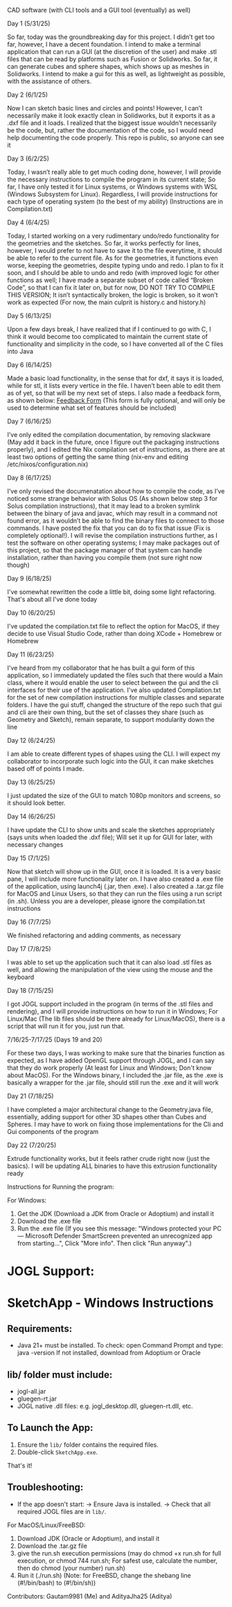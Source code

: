 CAD software (with CLI tools and a GUI tool (eventually) as well) 

Day 1 (5/31/25) 

So far, today was the groundbreaking day for this project. I didn’t get too far, however, I have a decent foundation. I intend to make a terminal application that can run a GUI (at the discretion of the user) and make .stl files that can be read by platforms such as Fusion or Solidworks. So far, it can generate cubes and sphere shapes, which shows up as meshes in Solidworks. I intend to make a gui for this as well, as lightweight as possible, with the assistance of others. 

Day 2 (6/1/25) 

Now I can sketch basic lines and circles and points! However, I can’t necessarily make it look exactly clean in Solidworks, but it exports it as a .dxf file and it loads. I realized that the biggest issue wouldn’t necessarily be the code, but, rather the documentation of the code, so I would need help documenting the code properly. This repo is public, so anyone can see it 

Day 3 (6/2/25) 

Today, I wasn’t really able to get much coding done, however, I will provide the necessary instructions to compile the program in its current state; So far, I have only tested it for Linux systems, or Windows systems with WSL (Windows Subsystem for Linux). Regardless, I will provide instructions for each type of operating system (to the best of my ability) (Instructions are in Compilation.txt) 

Day 4 (6/4/25) 

Today, I started working on a very rudimentary undo/redo functionality for the geometries and the sketches. So far, it works perfectly for lines, however, I would prefer to not have to save it to the file everytime, it should be able to refer to the current file. As for the geometries, it functions even worse, keeping the geometries, despite typing undo and redo. I plan to fix it soon, and I should be able to undo and redo (with improved logic for other functions as well; I have made a separate subset of code called “Broken Code”, so that I can fix it later on, but for now, DO NOT TRY TO COMPILE THIS VERSION; It isn’t syntactically broken, the logic is broken, so it won’t work as expected (For now, the main culprit is history.c and history.h) 

Day 5 (6/13/25) 

Upon a few days break, I have realized that if I continued to go with C, I think it would become too complicated to maintain the current state of functionality and simplicity in the code, so I have converted all of the C files into Java 

Day 6 (6/14/25) 

Made a basic load functionality, in the sense that for dxf, it says it is loaded, while for stl, it lists every vertice in the file. I haven’t been able to edit them as of yet, so that will be my next set of steps. I also made a feedback form, as shown below: [Feedback Form](https://forms.gle/6JeLGzmrWwT5CRcj8) (This form is fully optional, and will only be used to determine what set of features should be included) 

Day 7 (6/16/25) 

I’ve only edited the compilation documentation, by removing slackware (May add it back in the future, once I figure out the packaging instructions properly), and I edited the Nix compilation set of instructions, as there are at least two options of getting the same thing (nix-env and editing /etc/nixos/configuration.nix) 

Day 8 (6/17/25) 

I’ve only revised the documenatation about how to compile the code, as I’ve noticed some strange behavior with Solus OS (As shown below step 3 for Solus compilation instructions), that it may lead to a broken symlink between the binary of java and javac, which may result in a command not found error, as it wouldn’t be able to find the binary files to connect to those commands. I have posted the fix that you can do to fix that issue (Fix is completely optional!). I will revise the compilation instructions further, as I test the software on other operating systems; I may make packages out of this project, so that the package manager of that system can handle installation, rather than having you compile them (not sure right now though)

Day 9 (6/18/25)

I've somewhat rewritten the code a little bit, doing some light refactoring. That's about all I've done today

Day 10 (6/20/25)

I've updated the compilation.txt file to reflect the option for MacOS, if they decide to use Visual Studio Code, rather than doing XCode + Homebrew or Homebrew

Day 11 (6/23/25)

I've heard from my collaborator that he has built a gui form of this application, so I immediately updated the files such that there would a Main class, where it would enable the user to select between the gui and the cli interfaces for their use of the application. I've also updated Compilation.txt for the set of new compilation instructions for multiple classes and separate folders. I have the gui stuff, changed the structure of the repo such that gui and cli are their own thing, but the set of classes they share (such as Geometry and Sketch), remain separate, to support modularity down the line

Day 12 (6/24/25)

I am able to create different types of shapes using the CLI. I will expect my collaborator to incorporate such logic into the GUI, it can make sketches based off of points I made. 

Day 13 (6/25/25)

I just updated the size of the GUI to match 1080p monitors and screens, so it should look better.

Day 14 (6/26/25)

I have update the CLI to show units and scale the sketches appropriately (says units when loaded the .dxf file); Will set it up for GUI for later, with necessary changes

Day 15 (7/1/25)

Now that sketch will show up in the GUI, once it is loaded. It is a very basic pane, I will include more functionality later on. I have also created a .exe file of the application, using launch4j (.jar, then .exe). I also created a .tar.gz file for MacOS and Linux Users, so that they can run the files using a run script (in .sh). Unless you are a developer, please ignore the compilation.txt instructions 

Day 16 (7/7/25)

We finished refactoring and adding comments, as necessary

Day 17 (7/8/25)

I was able to set up the application such that it can also load .stl files as well, and allowing the manipulation of the view using the mouse and the keyboard

Day 18 (7/15/25)

I got JOGL support included in the program (in terms of the .stl files and rendering), and I will provide instructions on how to run it in Windows; For Linux/Mac (The lib files should be there already for Linux/MacOS), there is a script that will run it for you, just run that. 

7/16/25-7/17/25 (Days 19 and 20)

For these two days, I was working to make sure that the binaries function as expected, as I have added OpenGL support through JOGL, and I can say that they do work properly (At least for Linux and Windows; Don't know about MacOS). For the Windows binary, I included the .jar file, as the .exe is basically a wrapper for the .jar file, should still run the .exe and it will work

Day 21 (7/18/25)

I have completed a major architectural change to the Geometry.java file, essentially, adding support for other 3D shapes other than Cubes and Spheres. I may have to work on fixing those implementations for the Cli and Gui components of the program

Day 22 (7/20/25)

Extrude functionality works, but it feels rather crude right now (just the basics). I will be updating ALL binaries to have this extrusion functionality ready

Instructions for Running the program:

For Windows: 
1. Get the JDK (Download a JDK from Oracle or Adoptium) and install it
2. Download the .exe file
3. Run the .exe file (If you see this message: "Windows protected your PC — Microsoft Defender SmartScreen prevented an unrecognized app from starting…", Click "More info". Then click "Run anyway".)

JOGL Support:
==============================
SketchApp - Windows Instructions
==============================

Requirements:
------------------------------
- Java 21+ must be installed.
  To check: open Command Prompt and type:
    java -version
  If not installed, download from Adoptium or Oracle

lib/ folder must include:
------------------------------
- jogl-all.jar
- gluegen-rt.jar
- JOGL native .dll files:
    e.g. jogl_desktop.dll, gluegen-rt.dll, etc.

To Launch the App:
------------------------------
1. Ensure the `lib/` folder contains the required files.
2. Double-click `SketchApp.exe`.

That's it!

Troubleshooting:
------------------------------
- If the app doesn't start:
  → Ensure Java is installed.
  → Check that all required JOGL files are in `lib/`.



For MacOS/Linux/FreeBSD:
1. Download JDK (Oracle or Adoptium), and install it
2. Download the .tar.gz file
3. give the run.sh execution permissions (may do chmod +x run.sh for full execution, or chmod 744 run.sh; For safest use, calculate the number, then do chmod (your number) run.sh)
4. Run it (./run.sh) (Note: for FreeBSD, change the shebang line (#!/bin/bash) to (#!/bin/sh))














































Contributors: Gautam9981 (Me) and AdityaJha25 (Aditya)
